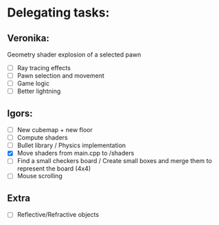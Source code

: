 # Delegating tasks:
## Veronika:
Geometry shader explosion of a selected pawn
- [ ] Ray tracing effects
- [ ] Pawn selection and movement
- [ ] Game logic
- [ ] Better lightning

## Igors:
- [ ] New cubemap + new floor
- [ ] Compute shaders
- [ ] Bullet library / Physics implementation
- [x] Move shaders from main.cpp to /shaders
- [ ] Find a small checkers board / Create small boxes and merge them to represent the board (4x4)
- [ ] Mouse scrolling

## Extra
- [ ] Reflective/Refractive objects
